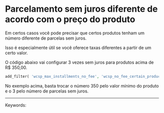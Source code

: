 # Parcelamento sem juros diferente de acordo com o preço do produto

Em certos casos você pode precisar que certos produtos tenham um número diferente de parcelas sem juros.

Isso é especialmente útil se você oferece taxas diferentes a partir de um certo valor.

O código abaixo vai configurar 3 vezes sem juros para produtos acima de R$ 350,00.  

```php
add_filter( 'wcsp_max_installments_no_fee', 'wcsp_no_fee_certain_products', 10, 2 ); function wcsp_no_fee_certain_products( $default, $product ) { if ( $product && $product->get_price() >= 350 ) { return 3; } return $default; }
```

No exemplo acima, basta trocar o número 350 pelo valor mínimo do produto e o 3 pelo número de parcelas sem juros.

___

Keywords: